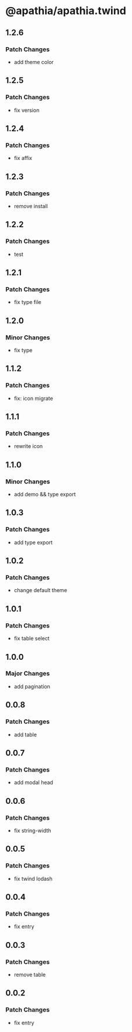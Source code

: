 # @apathia/apathia.twind

## 1.2.6

### Patch Changes

- add theme color

## 1.2.5

### Patch Changes

- fix version

## 1.2.4

### Patch Changes

- fix affix

## 1.2.3

### Patch Changes

- remove install

## 1.2.2

### Patch Changes

- test

## 1.2.1

### Patch Changes

- fix type file

## 1.2.0

### Minor Changes

- fix type

## 1.1.2

### Patch Changes

- fix: icon migrate

## 1.1.1

### Patch Changes

- rewrite icon

## 1.1.0

### Minor Changes

- add demo && type export

## 1.0.3

### Patch Changes

- add type export

## 1.0.2

### Patch Changes

- change default theme

## 1.0.1

### Patch Changes

- fix table select

## 1.0.0

### Major Changes

- add pagination

## 0.0.8

### Patch Changes

- add table

## 0.0.7

### Patch Changes

- add modal head

## 0.0.6

### Patch Changes

- fix string-width

## 0.0.5

### Patch Changes

- fix twind lodash

## 0.0.4

### Patch Changes

- fix entry

## 0.0.3

### Patch Changes

- remove table

## 0.0.2

### Patch Changes

- fix entry
